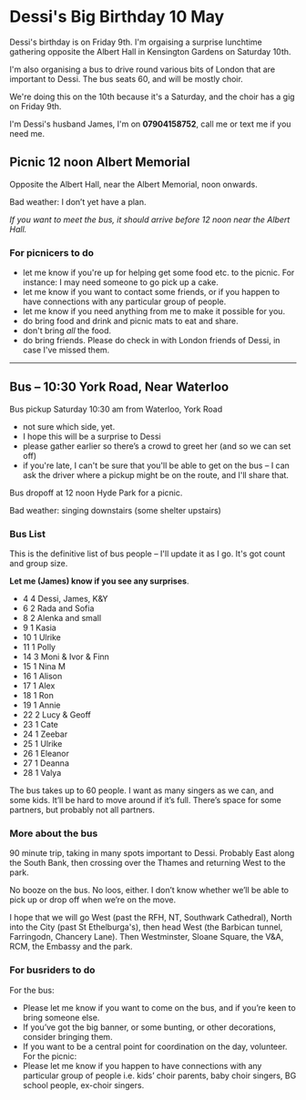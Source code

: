 # Dessi's Big Birthday 10 May

Dessi's birthday is on Friday 9th. I'm orgaising a surprise lunchtime gathering opposite the Albert Hall in Kensington Gardens on Saturday 10th.

I'm also organising a bus to drive round various bits of London that are important to Dessi. The bus seats 60, and will be mostly choir.

We're doing this on the 10th because it's a Saturday, and the choir has a gig on Friday 9th. 

I'm Dessi's husband James, I'm on **07904158752**, call me or text me if you need me.


## Picnic 12 noon Albert Memorial

Opposite the Albert Hall, near the Albert Memorial, noon onwards.

Bad weather: I don’t yet have a plan.


_If you want to meet the bus, it should arrive before 12 noon near the Albert Hall._

### For picnicers to do 

* let me know if you're up for helping get some food etc. to the picnic. For instance: I may need someone to go pick up a cake.
* let me know if you want to contact some friends, or if you happen to have connections with any particular group of people. 
* let me know if you need anything from me to make it possible for you.
* do bring food and drink and picnic mats to eat and share.
* don't bring _all_ the food.
* do bring friends. Please do check in with London friends of Dessi, in case I've missed them.


---


## Bus – 10:30 York Road, Near Waterloo

Bus pickup Saturday 10:30 am from Waterloo, York Road 
* not sure which side, yet.
* I hope this will be a surprise to Dessi
* please gather earlier so there’s a crowd to greet her (and so we can set off)
* if you're late, I can't be sure that you'll be able to get on the bus – I can ask the driver where a pickup might be on the route, and I'll share that.

Bus dropoff at 12 noon Hyde Park for a picnic.

Bad weather: singing downstairs (some shelter upstairs)


### Bus List
This is the definitive list of bus people – I'll update it as I go. It's got count and group size. 

**Let me (James) know if you see any surprises**.

* 4	4	Dessi, James, K&Y
* 6	2	Rada and Sofia
* 8	2	Alenka and small
* 9	1	Kasia
* 10	1	Ulrike
* 11	1	Polly
* 14	3	Moni & Ivor & Finn
* 15	1	Nina M
* 16	1	Alison
* 17	1	Alex
* 18	1	Ron
* 19	1	Annie
* 22	2	Lucy & Geoff
* 23	1	Cate
* 24	1	Zeebar
* 25	1	Ulrike
* 26  1 Eleanor
* 27  1 Deanna
* 28  1 Valya

The bus takes up to 60 people. I want as many singers as we can, and some kids. It’ll be hard to move around if it’s full. There’s space for some partners, but probably not all partners. 


### More about the bus

90 minute trip, taking in many spots important to Dessi. Probably East along the South Bank, then crossing over the Thames and returning West to the park. 

No booze on the bus. No loos, either. I don’t know whether we’ll be able to pick up or drop off when we’re on the move.

I hope that we will go West (past the RFH, NT, Southwark Cathedral), North into the City (past St Ethelburga's), then head West (the Barbican tunnel, Farringodn, Chancery Lane). Then Westminster, Sloane Square, the V&A, RCM, the Embassy and the park.


### For busriders to do 

For the bus: 
* Please let me know if you want to come on  the bus, and if you’re keen to bring someone else.
* If you’ve got the big banner, or some bunting, or other decorations, consider bringing them.
* If you want to be a central point for coordination on the day, volunteer.
For the picnic: 
* Please let me know if you happen to have connections with any particular group of people i.e. kids’ choir parents, baby choir singers, BG school people, ex-choir singers.

